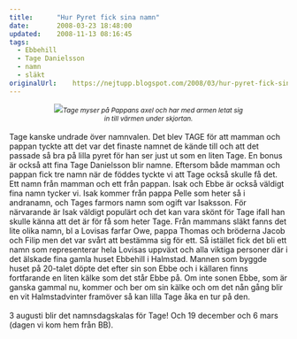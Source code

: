 ```yaml
---
title:		"Hur Pyret fick sina namn"
date:		2008-03-23 18:48:00
updated:	2008-11-13 08:16:45
tags: 
  - Ebbehill
  - Tage Danielsson
  - namn
  - släkt	
originalUrl:	https://nejtupp.blogspot.com/2008/03/hur-pyret-fick-sina-namn.html
---
```


<div style="text-align: center;"><img src="../../../../img/pappas_axel_1024pix.jpg"><span style="font-style: italic;font-size:85%;">Tage myser på Pappans axel och har med armen letat sig<br>in till värmen under skjortan.</span><br></div><br>Tage kanske undrade över namnvalen. Det blev TAGE för att mamman och pappan tyckte att det var det finaste namnet de kände till och att det passade så bra på lilla pyret för han ser just ut som en liten Tage. En bonus är också att fina Tage Danielsson blir namne. Eftersom både mamman och pappan fick tre namn när de föddes tyckte vi att Tage också skulle få det. Ett namn från mamman och ett från pappan. Isak och Ebbe är också väldigt fina namn tycker vi. Isak kommer från pappa Pelle som heter så i andranamn, och Tages farmors namn som ogift var Isaksson. För närvarande är Isak väldigt populärt och det kan vara skönt för Tage ifall han skulle känna att det är för få som heter Tage. Från mammans släkt fanns det lite olika namn, bl a Lovisas farfar Owe, pappa Thomas och bröderna Jacob och Filip men det var svårt att bestämma sig för ett. Så istället fick det bli ett namn som representerar hela Lovisas uppväxt och alla viktiga personer där i det älskade fina gamla huset Ebbehill i Halmstad. Mannen som byggde huset på 20-talet döpte det efter sin son Ebbe och i källaren finns fortfarande en liten kälke som det står Ebbe på. Om inte sonen Ebbe, som är ganska gammal nu, kommer och ber om sin kälke och om det nån gång blir en vit Halmstadvinter framöver så kan lilla Tage åka en tur på den.<br><br>3 augusti blir det namnsdagskalas för Tage! Och 19 december och 6 mars (dagen vi kom hem från BB).
<!-- no comments on this post -->